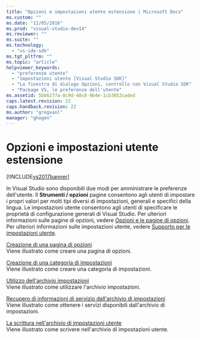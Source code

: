 ```yaml
---
title: "Opzioni e impostazioni utente estensione | Microsoft Docs"
ms.custom: ""
ms.date: "12/05/2016"
ms.prod: "visual-studio-dev14"
ms.reviewer: ""
ms.suite: ""
ms.technology: 
  - "vs-ide-sdk"
ms.tgt_pltfrm: ""
ms.topic: "article"
helpviewer_keywords: 
  - "preferenze utente"
  - "impostazioni utente [Visual Studio SDK]"
  - "La finestra di dialogo Opzioni, controllo con Visual Studio SDK"
  - "Package VS, le preferenze dell'utente"
ms.assetid: 5bb6277a-8c9d-48c8-9b4e-1cb3052caded
caps.latest.revision: 22
caps.handback.revision: 22
ms.author: "gregvanl"
manager: "ghogen"
---
```

# Opzioni e impostazioni utente estensione
[!INCLUDE[vs2017banner](../code-quality/includes/vs2017banner.md)]

In Visual Studio sono disponibili due modi per amministrare le preferenze dell'utente. Il **Strumenti \/ opzioni** pagine consentono agli utenti di impostare i propri valori per molti tipi diversi di impostazioni, generali e specifici della lingua. Le impostazioni utente consentono agli utenti di specificare le proprietà di configurazione generali di Visual Studio. Per ulteriori informazioni sulle pagine di opzioni, vedere [Opzioni e le pagine di opzioni](../extensibility/internals/options-and-options-pages.md). Per ulteriori informazioni sulle impostazioni utente, vedere [Supporto per le impostazioni utente](../extensibility/internals/support-for-user-settings.md).  
  
 [Creazione di una pagina di opzioni](../extensibility/creating-an-options-page.md)  
 Viene illustrato come creare una pagina di opzioni.  
  
 [Creazione di una categoria di impostazioni](../extensibility/creating-a-settings-category.md)  
 Viene illustrato come creare una categoria di impostazioni.  
  
 [Utilizzo dell'archivio impostazioni](../extensibility/using-the-settings-store.md)  
 Viene illustrato come utilizzare l'archivio impostazioni.  
  
 [Recupero di informazioni di servizio dall'archivio di impostazioni](../extensibility/getting-service-information-from-the-settings-store.md)  
 Viene illustrato come ottenere i servizi disponibili dall'archivio di impostazioni.  
  
 [La scrittura nell'archivio di impostazioni utente](../extensibility/writing-to-the-user-settings-store.md)  
 Viene illustrato come scrivere nell'archivio di impostazioni utente.